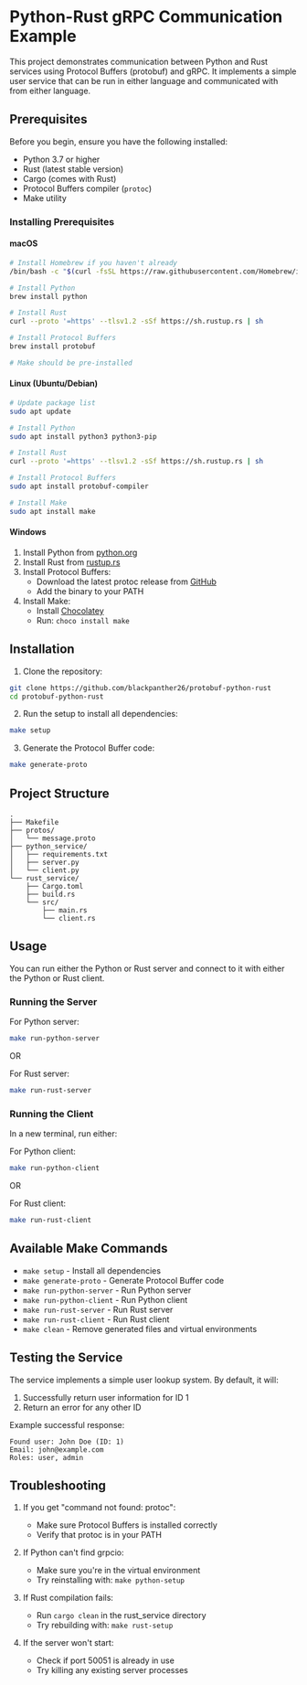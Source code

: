 # Python-Rust gRPC Communication Example

This project demonstrates communication between Python and Rust services using Protocol Buffers (protobuf) and gRPC. It implements a simple user service that can be run in either language and communicated with from either language.

## Prerequisites

Before you begin, ensure you have the following installed:

- Python 3.7 or higher
- Rust (latest stable version)
- Cargo (comes with Rust)
- Protocol Buffers compiler (`protoc`)
- Make utility

### Installing Prerequisites

#### macOS

```bash
# Install Homebrew if you haven't already
/bin/bash -c "$(curl -fsSL https://raw.githubusercontent.com/Homebrew/install/HEAD/install.sh)"

# Install Python
brew install python

# Install Rust
curl --proto '=https' --tlsv1.2 -sSf https://sh.rustup.rs | sh

# Install Protocol Buffers
brew install protobuf

# Make should be pre-installed
```

#### Linux (Ubuntu/Debian)

```bash
# Update package list
sudo apt update

# Install Python
sudo apt install python3 python3-pip

# Install Rust
curl --proto '=https' --tlsv1.2 -sSf https://sh.rustup.rs | sh

# Install Protocol Buffers
sudo apt install protobuf-compiler

# Install Make
sudo apt install make
```

#### Windows

1. Install Python from [python.org](https://www.python.org/downloads/)
2. Install Rust from [rustup.rs](https://rustup.rs/)
3. Install Protocol Buffers:
   - Download the latest protoc release from [GitHub](https://github.com/protocolbuffers/protobuf/releases)
   - Add the binary to your PATH
4. Install Make:
   - Install [Chocolatey](https://chocolatey.org/)
   - Run: `choco install make`

## Installation

1. Clone the repository:

```bash
git clone https://github.com/blackpanther26/protobuf-python-rust
cd protobuf-python-rust
```

2. Run the setup to install all dependencies:

```bash
make setup
```

3. Generate the Protocol Buffer code:

```bash
make generate-proto
```

## Project Structure

```
.
├── Makefile
├── protos/
│   └── message.proto
├── python_service/
│   ├── requirements.txt
│   ├── server.py
│   └── client.py
└── rust_service/
    ├── Cargo.toml
    ├── build.rs
    └── src/
        ├── main.rs
        └── client.rs
```

## Usage

You can run either the Python or Rust server and connect to it with either the Python or Rust client.

### Running the Server

For Python server:

```bash
make run-python-server
```

OR

For Rust server:

```bash
make run-rust-server
```

### Running the Client

In a new terminal, run either:

For Python client:

```bash
make run-python-client
```

OR

For Rust client:

```bash
make run-rust-client
```

## Available Make Commands

- `make setup` - Install all dependencies
- `make generate-proto` - Generate Protocol Buffer code
- `make run-python-server` - Run Python server
- `make run-python-client` - Run Python client
- `make run-rust-server` - Run Rust server
- `make run-rust-client` - Run Rust client
- `make clean` - Remove generated files and virtual environments

## Testing the Service

The service implements a simple user lookup system. By default, it will:

1. Successfully return user information for ID 1
2. Return an error for any other ID

Example successful response:

```
Found user: John Doe (ID: 1)
Email: john@example.com
Roles: user, admin
```

## Troubleshooting

1. If you get "command not found: protoc":

   - Make sure Protocol Buffers is installed correctly
   - Verify that protoc is in your PATH

2. If Python can't find grpcio:

   - Make sure you're in the virtual environment
   - Try reinstalling with: `make python-setup`

3. If Rust compilation fails:

   - Run `cargo clean` in the rust_service directory
   - Try rebuilding with: `make rust-setup`

4. If the server won't start:
   - Check if port 50051 is already in use
   - Try killing any existing server processes
